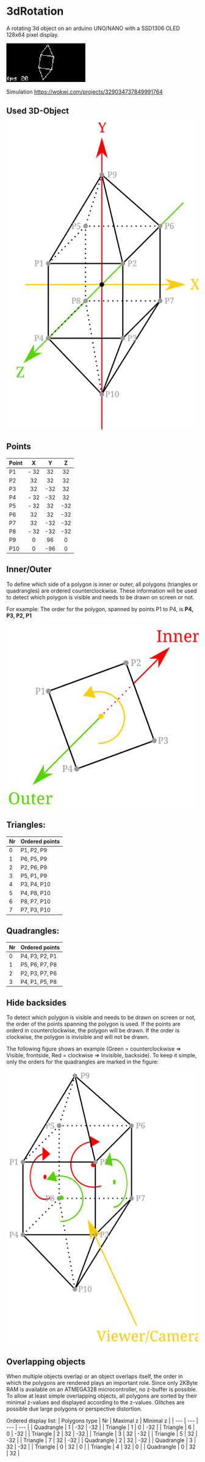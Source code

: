 # 3dRotation
A rotating 3d object on an arduino UNO/NANO with a SSD1306 OLED 128x64 pixel display.

![alt text](/assets/images/Capture.gif) 

Simulation https://wokwi.com/projects/329034737849991764

## Used 3D-Object
![alt text](/assets/images/Object.svg)

## Points
| Point | X | Y | Z |
| --- | :---: | :---: | :---: |
| P1 | - 32 | 32 | 32 |
| P2 | 32 | 32 | 32 |
| P3 | 32 | -32 | 32 |
| P4 | - 32 | -32 | 32 |
| P5 | - 32 | 32 | -32 |
| P6 | 32 | 32 | -32 |
| P7 | 32 | -32 | -32 |
| P8 | - 32 | -32 | -32 |
| P9 | 0 | 96 | 0 |
| P10 | 0 | -96 | 0 |

## Inner/Outer
To define which side of a polygon is inner or outer, all polygons (triangles or quadrangles) are ordered counterclockwise. These information will be used to detect which polygon is visible and needs to be drawn on screen or not. 

For example: The order for the polygon, spanned by points P1 to P4, is **P4, P3, P2, P1**

![alt text](/assets/images/OrderRectangle0.svg)

## Triangles:
| Nr | Ordered points |
| --- | --- |
| 0 | P1, P2, P9 |
| 1 | P6, P5, P9 |
| 2 | P2, P6, P9 |
| 3 | P5, P1, P9 |
| 4 | P3, P4, P10 |
| 5 | P4, P8, P10 |
| 6 | P8, P7, P10 |
| 7 | P7, P3, P10 |

## Quadrangles:
| Nr | Ordered points |
| --- | --- |
| 0 | P4, P3, P2, P1 |
| 1 | P5, P6, P7, P8 |
| 2 | P2, P3, P7, P6 |
| 3 | P4, P1, P5, P8 |

## Hide backsides
To detect which polygon is visible and needs to be drawn on screen or not, the order of the points spanning the polygon is used. If the points are orderd in counterclockwise, the polygon will be drawn. If the order is clockwise, the polygon is invisible and will not be drawn.

The following figure shows an example (Green = counterclockwise => Visible, frontside, Red = clockwise => Invisible, backside). To keep it simple, only the orders for the quadrangles are marked in the figure: 

![alt text](/assets/images/DetectBacksides.svg)

## Overlapping objects
When multiple objects overlap or an object overlaps itself, the order in which the polygons are rendered plays an important role. Since only 2KByte RAM is available on an ATMEGA328 microcontroller, no z-buffer is possible. To allow at least simple overlapping objects, all polygons are sorted by their minimal z-values and displayed according to the z-values. Glitches are possible due large polygons or perspective distortion.

Ordered display list:
| Polygons type | Nr | Maximal z | Minimal z |
| --- | --- | --- | --- |
| Quadrangle | 1 | -32 | -32 |
| Triangle | 1 | 0 | -32 |
| Triangle | 6 | 0 | -32 |
| Triangle | 2 | 32 | -32 |
| Triangle | 3 | 32 | -32 |
| Triangle | 5 | 32 | -32 |
| Triangle | 7 | 32 | -32 |
| Quadrangle | 2 | 32 | -32 |
| Quadrangle | 3 | 32 | -32 |
| Triangle | 0 | 32 | 0 |
| Triangle | 4 | 32 | 0 |
| Quadrangle | 0 | 32 | 32 |
